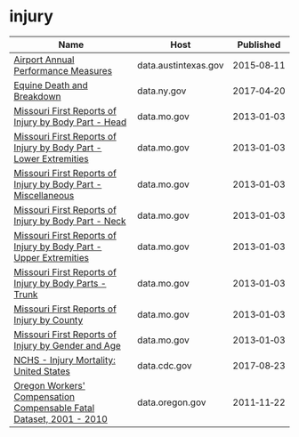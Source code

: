 # injury

Name | Host | Published
---- | ---- | ---------
[Airport Annual Performance Measures](../datasets/x4vz-3xdy.md) | data.austintexas.gov | 2015&#x2011;08&#x2011;11
[Equine Death and Breakdown](../datasets/q6ts-kwhk.md) | data.ny.gov | 2017&#x2011;04&#x2011;20
[Missouri First Reports of Injury by Body Part - Head](../datasets/tvgd-f4ks.md) | data.mo.gov | 2013&#x2011;01&#x2011;03
[Missouri First Reports of Injury by Body Part - Lower Extremities](../datasets/kadm-zhzb.md) | data.mo.gov | 2013&#x2011;01&#x2011;03
[Missouri First Reports of Injury by Body Part - Miscellaneous](../datasets/g5ud-am38.md) | data.mo.gov | 2013&#x2011;01&#x2011;03
[Missouri First Reports of Injury by Body Part - Neck](../datasets/v2fi-tjym.md) | data.mo.gov | 2013&#x2011;01&#x2011;03
[Missouri First Reports of Injury by Body Part - Upper Extremities](../datasets/r8ne-bg6j.md) | data.mo.gov | 2013&#x2011;01&#x2011;03
[Missouri First Reports of Injury by Body Parts - Trunk](../datasets/8gbc-na3a.md) | data.mo.gov | 2013&#x2011;01&#x2011;03
[Missouri First Reports of Injury by County](../datasets/p7xr-4mcb.md) | data.mo.gov | 2013&#x2011;01&#x2011;03
[Missouri First Reports of Injury by Gender and Age](../datasets/mcuk-295r.md) | data.mo.gov | 2013&#x2011;01&#x2011;03
[NCHS - Injury Mortality: United States](../datasets/nt65-c7a7.md) | data.cdc.gov | 2017&#x2011;08&#x2011;23
[Oregon Workers' Compensation Compensable Fatal Dataset, 2001 - 2010](../datasets/7e2w-n5dn.md) | data.oregon.gov | 2011&#x2011;11&#x2011;22

